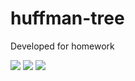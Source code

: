 # huffman-tree
Developed for homework

![](https://i.hizliresim.com/zGPlgR.png)
![](https://i.hizliresim.com/GZ82Eb.png)
![](https://i.hizliresim.com/Or19kn.png)
